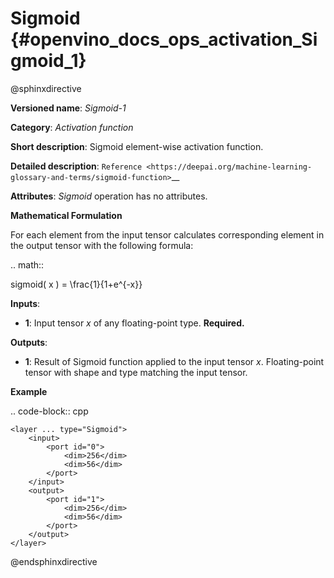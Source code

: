 # Sigmoid {#openvino_docs_ops_activation_Sigmoid_1}

@sphinxdirective

**Versioned name**: *Sigmoid-1*

**Category**: *Activation function*

**Short description**: Sigmoid element-wise activation function.

**Detailed description**: `Reference <https://deepai.org/machine-learning-glossary-and-terms/sigmoid-function>`__

**Attributes**: *Sigmoid* operation has no attributes.

**Mathematical Formulation**

For each element from the input tensor calculates corresponding element in the output tensor with the following formula:

.. math:: 

   sigmoid( x ) = \frac{1}{1+e^{-x}}


**Inputs**:

*   **1**: Input tensor *x* of any floating-point type. **Required.**

**Outputs**:

*   **1**: Result of Sigmoid function applied to the input tensor *x*. Floating-point tensor with shape and type matching the input tensor.

**Example**

.. code-block:: cpp

    <layer ... type="Sigmoid">
        <input>
            <port id="0">
                <dim>256</dim>
                <dim>56</dim>
            </port>
        </input>
        <output>
            <port id="1">
                <dim>256</dim>
                <dim>56</dim>
            </port>
        </output>
    </layer>


@endsphinxdirective
